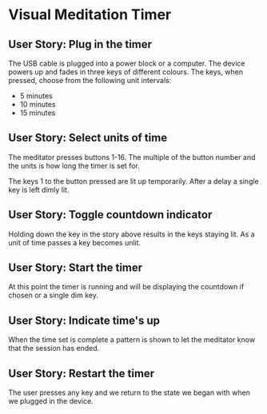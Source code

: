 # Visual Meditation Timer

## User Story: Plug in the timer

The USB cable is plugged into a power block or a computer. The device powers up and fades in three keys of different colours. The keys, when pressed, choose from the following unit intervals:

- 5 minutes
- 10 minutes
- 15 minutes

## User Story: Select units of time

The meditator presses buttons 1-16. The multiple of the button number and the units is how long the timer is set for.

The keys 1 to the button pressed are lit up temporarily. After a delay a single key is left dimly lit.

## User Story: Toggle countdown indicator

Holding down the key in the story above results in the keys staying lit. As a unit of time passes a key becomes unlit.

## User Story: Start the timer

At this point the timer is running and will be displaying the countdown if chosen or a single dim key.

## User Story: Indicate time's up

When the time set is complete a pattern is shown to let the meditator know that the session has ended.

## User Story: Restart the timer

The user presses any key and we return to the state we began with when we plugged in the device.